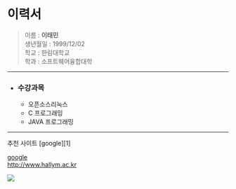 이력서
========
>  이름 : **이태민**  
>  생년월일 : 1999/12/02    
> 학교 : 한림대학교  
> 학과 : 소프트웨어융합대학   

-----------------------------------

- ### 수강과목
  - 오픈소스리눅스  
  - C 프로그래밍
  - JAVA 프로그래밍

-----------------------------------

추천 사이트
[google][1]

[google](http://www.google.com)  
<http://www.hallym.ac.kr>


![](https://user-images.githubusercontent.com/45085490/48926407-217b2080-ef11-11e8-9657-594d6942ea5a.jpg)
